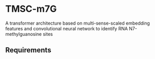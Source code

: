 # TMSC-m7G
A transformer architecture based on multi-sense-scaled embedding features and convolutional neural network to identify RNA N7-methylguanosine sites
## Requirements
